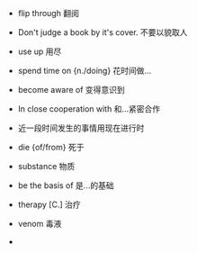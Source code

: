 



+ flip through 翻阅

+ Don't judge a book by it's cover. 不要以貌取人

+ use up 用尽

+ spend time on {n./doing} 花时间做...

+ become aware of 变得意识到

+ In close cooperation with 和...紧密合作

+ 近一段时间发生的事情用现在进行时

+ die {of/from} 死于

+ substance 物质

+ be the basis of 是...的基础

+ therapy [C.] 治疗

+ venom 毒液

+ 